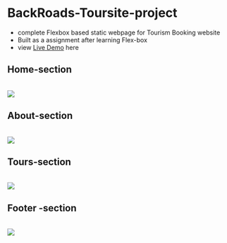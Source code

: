 <h1>BackRoads-Toursite-project</h1>
<ul>
    <li>complete Flexbox based static webpage for Tourism Booking website</li>
    <li> Built as a assignment after learning Flex-box</li>
    <li> view <a href="https://backroads-tourism.netlify.app/">Live Demo</a> here  </li>
</ul>
<h2> Home-section </h2> </br>
<img src="https://user-images.githubusercontent.com/63772127/125196583-161ec400-e278-11eb-95b2-1c7eae3d45f9.png" >
</br>
<h2> About-section </h2> </br>
<img src="https://user-images.githubusercontent.com/63772127/125196539-fc7d7c80-e277-11eb-9bac-408dc45e065a.png">
</br>
<h2> Tours-section </h2> </br> 
<img src="https://user-images.githubusercontent.com/63772127/125196634-3b133700-e278-11eb-8ddb-2af9630bc722.png">
</br>
<h2> Footer -section </h2> </br>
<img src="https://user-images.githubusercontent.com/63772127/125196661-4e260700-e278-11eb-8acb-3be075faf4e0.png"> 
</br>
